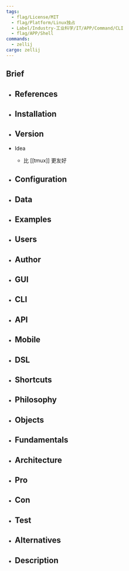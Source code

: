 ```yaml
---
tags:
  - flag/License/MIT
  - flag/Platform/Linux独占
  - Label/Industry-工业科学/IT/APP/Command/CLI
  - flag/APP/Shell
commands:
  - zellij
cargo: zellij
---
```


## Brief

- References
    - 

- Installation
    - 

- Version
    - 

- Idea
    - 比 [[tmux]] 更友好

- Configuration
    - 

- Data
    - 

- Examples
    - 

- Users
    - 

- Author
    - 

- GUI
    - 

- CLI
    - 

- API
    - 

- Mobile
    - 

- DSL
    - 

- Shortcuts
    - 

- Philosophy
    - 

- Objects
    - 

- Fundamentals
    - 

- Architecture
    - 

- Pro
    - 

- Con
    - 

- Test
    - 

- Alternatives
    - 

- Description
    - 
